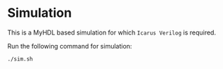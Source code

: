 # Simulation  

This is a MyHDL based simulation for which `Icarus Verilog` is required.

Run the following command for simulation:
```
./sim.sh
```  